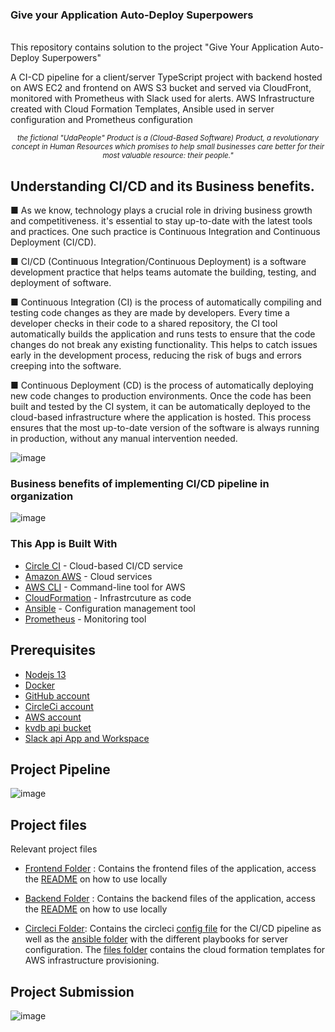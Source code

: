 ### Give your Application Auto-Deploy Superpowers
<br>
This repository contains solution to the project "Give Your Application Auto-Deploy Superpowers" 
<p align="left">
A CI-CD pipeline for a client/server TypeScript project with backend hosted on AWS EC2 and frontend on AWS S3 bucket and served via CloudFront, monitored with Prometheus with Slack used for alerts. AWS Infrastructure created with Cloud Formation Templates, Ansible used in server configuration and Prometheus configuration </p>

<p align="center">
<small><i>the fictional "UdaPeople" Product is a (Cloud-Based Software) Product,  a revolutionary concept in Human Resources which promises to help small businesses care better for their most valuable resource: their people."</i></small>
</p>

## Understanding CI/CD and its Business benefits.

■	As we know, technology plays a crucial role in driving business growth and competitiveness. it's essential to stay up-to-date with the latest tools and practices. One such practice is Continuous Integration and Continuous Deployment (CI/CD).

■	CI/CD (Continuous Integration/Continuous Deployment) is a software development practice that helps teams automate the building, testing, and deployment of software.

■	Continuous Integration (CI) is the process of automatically compiling and testing code changes as they are made by developers. Every time a developer checks in their code to a shared repository, the CI tool automatically builds the application and runs tests to ensure that the code changes do not break any existing functionality. This helps to catch issues early in the development process, reducing the risk of bugs and errors creeping into the software.

■	Continuous Deployment (CD) is the process of automatically deploying new code changes to production environments. Once the code has been built and tested by the CI system, it can be automatically deployed to the cloud-based infrastructure where the application is hosted. This process ensures that the most up-to-date version of the software is always running in production, without any manual intervention needed.

![image](https://user-images.githubusercontent.com/99427790/223754928-ba2d8dd2-5e1f-4346-abf2-bf3e54a59222.png)



### Business benefits of implementing CI/CD pipeline in organization

![image](https://user-images.githubusercontent.com/99427790/223755213-2231e79d-f1a7-4c59-8eeb-b1124edd4c98.png)




### This App is Built With

- [Circle CI](www.circleci.com) - Cloud-based CI/CD service
- [Amazon AWS](https://aws.amazon.com/) - Cloud services
- [AWS CLI](https://aws.amazon.com/cli/) - Command-line tool for AWS
- [CloudFormation](https://aws.amazon.com/cloudformation/) - Infrastrcuture as code
- [Ansible](https://www.ansible.com/) - Configuration management tool
- [Prometheus](https://prometheus.io/) - Monitoring tool




## Prerequisites

* [Nodejs 13](https://nodejs.org/en/)
* [Docker](https://www.docker.com/)
* [GitHub account](https://github.com/)
* [CircleCi account](https://circleci.com/)
* [AWS account](https://aws.amazon.com/)
* [kvdb api bucket](https://kvdb.io/)
* [Slack api App and Workspace](https://slack.com/)



## Project Pipeline
![image](https://user-images.githubusercontent.com/99427790/224472459-7c94be40-9737-4871-b68b-f93e2216ba59.png)



## Project files
Relevant project files

* [Frontend Folder](./frontend/) : Contains the frontend files of the application, access the [README](./frontend/README.md) on how to use locally

* [Backend Folder](./backend/) : Contains the backend files of the application, access the [README](./backend/README.md) on how to use locally

* [Circleci Folder](.circleci): Contains the circleci [config file](.circleci/config.yml) for the CI/CD pipeline as well as the [ansible folder](.circleci/ansible/) with the different playbooks for server configuration. The [files folder](.circleci/files/) contains the cloud formation templates for AWS infrastructure provisioning.



## Project Submission  
![image](https://user-images.githubusercontent.com/99427790/224472559-7e881341-5523-48c0-849f-2b9170478530.png)
